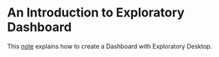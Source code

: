 # An Introduction to Exploratory Dashboard

This [note](https://exploratory.io/note/2ac8ae888097/0937480844541865) explains how to create a Dashboard with Exploratory Desktop.
